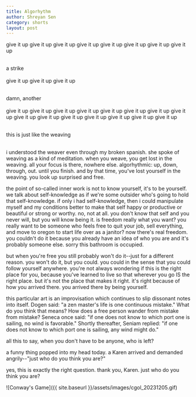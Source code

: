 ```yaml
---
title: Algorhythm
author: Shreyan Sen
category: shorts
layout: post
---
```


give it up give it up give it up give it up
give it up give it up give it up give it up
<br/><br/>

a strike
<br/><br/>
give it up give it up give it up
<br/><br/>

damn, another
<br/><br/>
give it up give it up give it up give it up 
give it up give it up give it up give it up 
give it up give it up give it up give it up 
give it up give it up give it up
<br/><br/>

this is just like the weaving
<br/><br/>


i understood the weaver even through my broken spanish. she spoke of weaving as a kind of meditation. when you weave, you get lost in the weaving. all your focus is there, nowhere else. algorhythmic: up, down, through, out. until you finish. and by that time, you've lost yourself in the weaving. you look up surprised and free. 

the point of so-called inner work is not to know yourself, it's to be yourself. we talk about self-knowledge as if we're some outsider who's going to hold that self-knowledge. if only i had self-knowledge, then i could manipulate myself and my conditions better to make that self happy or productive or beautiful or strong or worthy. no, not at all. you don't know that self and you never will, but you will know being it. is freedom really what you want? you really want to be someone who feels free to quit your job, sell everything, and move to oregon to start life over as a janitor? now there's real freedom. you couldn't do it because you already have an idea of who you are and it's probably someone else. sorry this bathroom is occupied.

but when you're free you still probably won't do it--just for a different reason. you won't do it, but you could. you could in the sense that you could follow yourself anywhere. you're not always wondering if this is the right place for you, because you've learned to live so that wherever you go IS the right place. but it's not the place that makes it right. it's right because of how you arrived there. you arrived there by being yourself. 

this particular art is an improvisation which continues to slip dissonant notes into itself. Dogen said: "a zen master's life is one continuous mistake." What do you think that means? How does a free person wander from mistake from mistake? Seneca once said: "if one does not know to which port one is sailing, no wind is favorable." Shortly thereafter, Seniam replied: "if one does not know to which port one is sailing, any wind might do."

all this to say, when you don't have to be anyone, who is left?

a funny thing popped into my head today. a Karen arrived and demanded angrily--"just who do you think you are?"

yes, this is exactly the right question. thank you, Karen. just who do you think you are?

![Conway's Game]({{ site.baseurl }}/assets/images/cgol_20231205.gif)